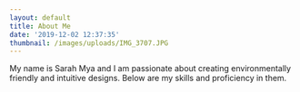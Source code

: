 ```yaml
---
layout: default
title: About Me
date: '2019-12-02 12:37:35'
thumbnail: /images/uploads/IMG_3707.JPG
---
```

My name is Sarah Mya and I am passionate about creating environmentally friendly and intuitive designs. Below are my skills and proficiency in them.
